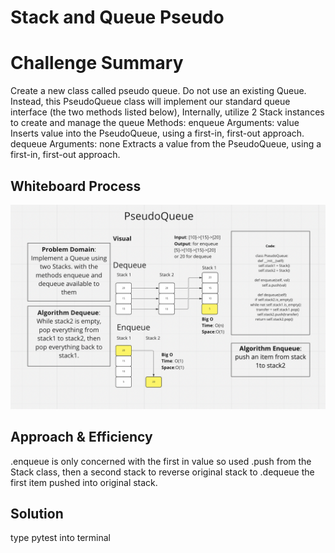 # Stack and Queue Pseudo

# Challenge Summary

Create a new class called pseudo queue.
Do not use an existing Queue.
Instead, this PseudoQueue class will implement our standard queue interface (the two methods listed below),
Internally, utilize 2 Stack instances to create and manage the queue
Methods:
enqueue
Arguments: value
Inserts value into the PseudoQueue, using a first-in, first-out approach.
dequeue
Arguments: none
Extracts a value from the PseudoQueue, using a first-in, first-out approach.

## Whiteboard Process

![challenge11](whiteBoard.png)

## Approach & Efficiency

.enqueue is only concerned with the first in value so used .push from the Stack class, then a second stack to reverse original stack to .dequeue the first item pushed into original stack.

## Solution

type pytest into terminal